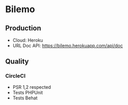 # Bilemo

## Production
- Cloud: Heroku
- URL Doc API: https://bilemo.herokuapp.com/api/doc

## Quality

### CircleCI
- PSR 1,2 respected
- Tests PHPUnit
- Tests Behat
